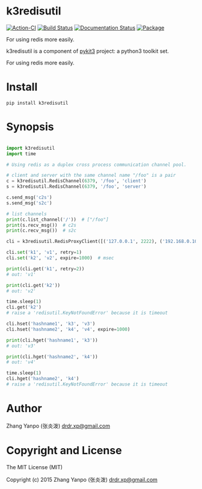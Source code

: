# k3redisutil

[![Action-CI](https://github.com/pykit3/k3redisutil/actions/workflows/python-package.yml/badge.svg)](https://github.com/pykit3/k3redisutil/actions/workflows/python-package.yml)
[![Build Status](https://travis-ci.com/pykit3/k3redisutil.svg?branch=master)](https://travis-ci.com/pykit3/k3redisutil)
[![Documentation Status](https://readthedocs.org/projects/k3redisutil/badge/?version=stable)](https://k3redisutil.readthedocs.io/en/stable/?badge=stable)
[![Package](https://img.shields.io/pypi/pyversions/k3redisutil)](https://pypi.org/project/k3redisutil)

For using redis more easily.

k3redisutil is a component of [pykit3] project: a python3 toolkit set.


For using redis more easily.



# Install

```
pip install k3redisutil
```

# Synopsis

```python

import k3redisutil
import time

# Using redis as a duplex cross process communication channel pool.

# client and server with the same channel name "/foo" is a pair
c = k3redisutil.RedisChannel(6379, '/foo', 'client')
s = k3redisutil.RedisChannel(6379, '/foo', 'server')

c.send_msg('c2s')
s.send_msg('s2c')

# list channels
print(c.list_channel('/'))  # ["/foo"]
print(s.recv_msg())  # c2s
print(c.recv_msg())  # s2c

cli = k3redisutil.RedisProxyClient([('127.0.0.1', 2222), ('192.168.0.100', 222)])

cli.set('k1', 'v1', retry=1)
cli.set('k2', 'v2', expire=1000)  # msec

print(cli.get('k1', retry=2))
# out: 'v1'

print(cli.get('k2'))
# out: 'v2'

time.sleep(1)
cli.get('k2')
# raise a 'redisutil.KeyNotFoundError' because it is timeout

cli.hset('hashname1', 'k3', 'v3')
cli.hset('hashname2', 'k4', 'v4', expire=1000)

print(cli.hget('hashname1', 'k3'))
# out: 'v3'

print(cli.hget('hashname2', 'k4'))
# out: 'v4'

time.sleep(1)
cli.hget('hashname2', 'k4')
# raise a 'redisutil.KeyNotFoundError' because it is timeout

```

#   Author

Zhang Yanpo (张炎泼) <drdr.xp@gmail.com>

#   Copyright and License

The MIT License (MIT)

Copyright (c) 2015 Zhang Yanpo (张炎泼) <drdr.xp@gmail.com>


[pykit3]: https://github.com/pykit3